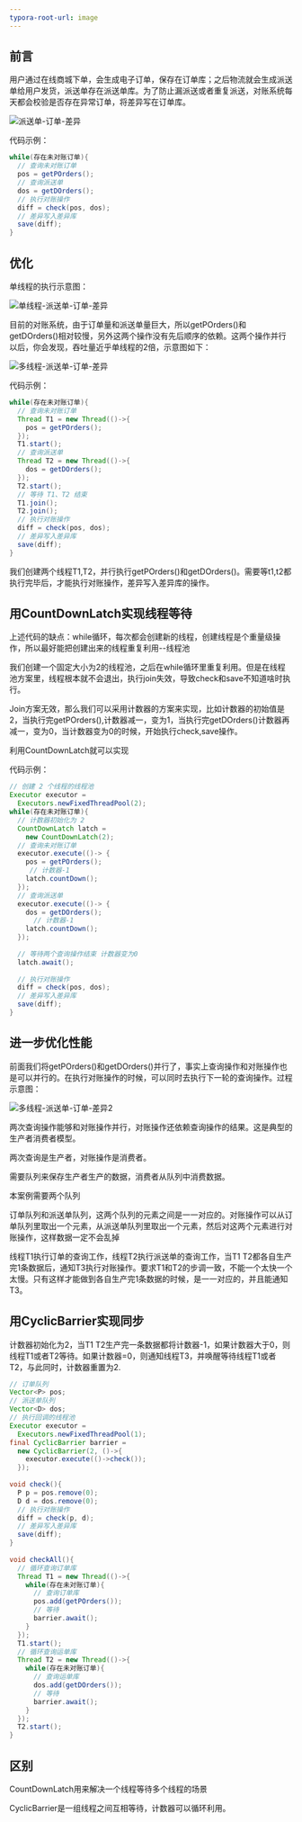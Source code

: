 ```yaml
---
typora-root-url: image
---
```


## 前言

用户通过在线商城下单，会生成电子订单，保存在订单库；之后物流就会生成派送单给用户发货，派送单存在派送单库。为了防止漏派送或者重复派送，对账系统每天都会校验是否存在异常订单，将差异写在订单库。

![派送单-订单-差异](/派送单-订单-差异.png)

代码示例：

```java
while(存在未对账订单){
  // 查询未对账订单
  pos = getPOrders();
  // 查询派送单
  dos = getDOrders();
  // 执行对账操作
  diff = check(pos, dos);
  // 差异写入差异库
  save(diff);
} 

```

## 优化

单线程的执行示意图：

![单线程-派送单-订单-差异](/单线程-派送单-订单-差异.png)

目前的对账系统，由于订单量和派送单量巨大，所以getPOrders()和getDOrders()相对较慢，另外这两个操作没有先后顺序的依赖。这两个操作并行以后，你会发现，吞吐量近乎单线程的2倍，示意图如下：

![多线程-派送单-订单-差异](/多线程-派送单-订单-差异.png)

代码示例：

```java
while(存在未对账订单){
  // 查询未对账订单
  Thread T1 = new Thread(()->{
    pos = getPOrders();
  });
  T1.start();
  // 查询派送单
  Thread T2 = new Thread(()->{
    dos = getDOrders();
  });
  T2.start();
  // 等待 T1、T2 结束
  T1.join();
  T2.join();
  // 执行对账操作
  diff = check(pos, dos);
  // 差异写入差异库
  save(diff);
} 

```

我们创建两个线程T1,T2，并行执行getPOrders()和getDOrders()。需要等t1,t2都执行完毕后，才能执行对账操作，差异写入差异库的操作。



## 用CountDownLatch实现线程等待

上述代码的缺点：while循环，每次都会创建新的线程，创建线程是个重量级操作，所以最好能把创建出来的线程重复利用--线程池

我们创建一个固定大小为2的线程池，之后在while循环里重复利用。但是在线程池方案里，线程根本就不会退出，执行join失效，导致check和save不知道啥时执行。

Join方案无效，那么我们可以采用计数器的方案来实现，比如计数器的初始值是2，当执行完getPOrders(),计数器减一，变为1，当执行完getDOrders()计数器再减一，变为0，当计数器变为0的时候，开始执行check,save操作。

利用CountDownLatch就可以实现

代码示例：

```java
// 创建 2 个线程的线程池
Executor executor = 
  Executors.newFixedThreadPool(2);
while(存在未对账订单){
  // 计数器初始化为 2
  CountDownLatch latch = 
    new CountDownLatch(2);
  // 查询未对账订单
  executor.execute(()-> {
    pos = getPOrders();
     // 计数器-1
    latch.countDown();
  });
  // 查询派送单
  executor.execute(()-> {
    dos = getDOrders();
      // 计数器-1
    latch.countDown();
  });
  
  // 等待两个查询操作结束 计数器变为0
  latch.await();
  
  // 执行对账操作
  diff = check(pos, dos);
  // 差异写入差异库
  save(diff);
}

```

## 进一步优化性能

前面我们将getPOrders()和getDOrders()并行了，事实上查询操作和对账操作也是可以并行的。在执行对账操作的时候，可以同时去执行下一轮的查询操作。过程示意图：

![多线程-派送单-订单-差异2](/多线程-派送单-订单-差异2.png)



两次查询操作能够和对账操作并行，对账操作还依赖查询操作的结果。这是典型的生产者消费者模型。

两次查询是生产者，对账操作是消费者。

需要队列来保存生产者生产的数据，消费者从队列中消费数据。

本案例需要两个队列

订单队列和派送单队列，这两个队列的元素之间是一一对应的。对账操作可以从订单队列里取出一个元素，从派送单队列里取出一个元素，然后对这两个元素进行对账操作，这样数据一定不会乱掉

线程T1执行订单的查询工作，线程T2执行派送单的查询工作，当T1 T2都各自生产完1条数据后，通知T3执行对账操作。要求T1和T2的步调一致，不能一个太快一个太慢。只有这样才能做到各自生产完1条数据的时候，是一一对应的，并且能通知T3。

## 用CyclicBarrier实现同步

计数器初始化为2，当T1 T2生产完一条数据都将计数器-1，如果计数器大于0，则线程T1或者T2等待。如果计数器=0，则通知线程T3，并唤醒等待线程T1或者T2，与此同时，计数器重置为2.

```java
// 订单队列
Vector<P> pos;
// 派送单队列
Vector<D> dos;
// 执行回调的线程池 
Executor executor = 
  Executors.newFixedThreadPool(1);
final CyclicBarrier barrier =
  new CyclicBarrier(2, ()->{
    executor.execute(()->check());
  });
  
void check(){
  P p = pos.remove(0);
  D d = dos.remove(0);
  // 执行对账操作
  diff = check(p, d);
  // 差异写入差异库
  save(diff);
}
  
void checkAll(){
  // 循环查询订单库
  Thread T1 = new Thread(()->{
    while(存在未对账订单){
      // 查询订单库
      pos.add(getPOrders());
      // 等待
      barrier.await();
    }
  });
  T1.start();  
  // 循环查询运单库
  Thread T2 = new Thread(()->{
    while(存在未对账订单){
      // 查询运单库
      dos.add(getDOrders());
      // 等待
      barrier.await();
    }
  });
  T2.start();
}

```

## 区别

CountDownLatch用来解决一个线程等待多个线程的场景

CyclicBarrier是一组线程之间互相等待，计数器可以循环利用。


